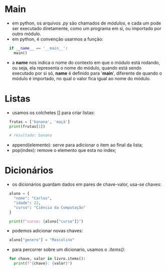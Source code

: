 # Main
- em python, os arquivos *.py* são chamados de *módulos*, e cada um pode ser executado diretamente, como um programa em si, ou importado por outro módulo.
- em python, é convenção usarmos a função:
```python
  if __name__ == '__main__':
    main()
```
- a __name__ nos indica o nome do contexto em que o módulo está rodando, ou seja, ela representa o nome do módulo, quando está sendo executado por si só, __name__ é definido para '__main__', diferente de quando o módulo é importado, no qual o valor fica igual ao nome do módulo.

 # Listas
 - usamos os colchetes [] para criar listas:
```python
  frutas = ['banana', 'maçã']
  print(frutas[1])

  # resultado: banana
```
- append(elemento): serve para adicionar o item ao final da lista;
- pop(index): remove o elemento que esta no index;

 # Dicionários
 - os dicionários guardam dados em pares de chave-valor, usa-se chaves:
```python
  aluno = {
    "nome": "Carlos",
    "idade": 22,
    "curso": "Ciência da Computação"
  }

  print(f"curso: {aluno["curso"]}")
```
- podemos adicionar novas chaves:
```python
  aluno["genero"] = "Masculino"
```
- para percorrer sobre um dicionario, usamos o *.items()*:
```python
  for chave, valor in livro.items():
    print(f"{chave}: {valor}")
```
